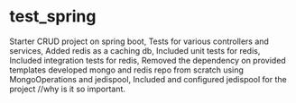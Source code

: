 # test_spring
Starter CRUD project on spring boot,
Tests for various controllers and services,
Added redis as a caching db,
Included unit tests for redis,
Included integration tests for redis, 
Removed the dependency on provided templates developed mongo and redis repo from scratch using MongoOperations and jedispool,
Included and configured jedispool for the project //why is it so important.
